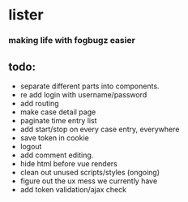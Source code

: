 # lister
### making life with fogbugz easier

## todo:
- separate different parts into components.
- re add login with username/password
- add routing
- make case detail page
- paginate time entry list
- add start/stop on every case entry, everywhere
- save token in cookie
- logout
- add comment editing.
- hide html before vue renders
- clean out unused scripts/styles (ongoing)
- figure out the ux mess we currently have
- add token validation/ajax check
